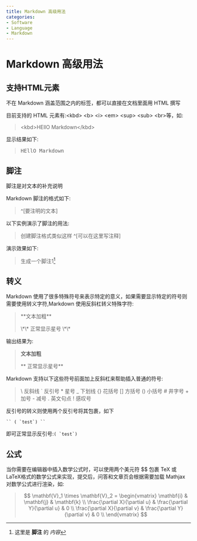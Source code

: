 ```yaml
---
title: Markdown 高级用法
categories:
- Software
- Language
- Markdown
---
```

# Markdown 高级用法

## 支持HTML元素

不在 Markdown 涵盖范围之内的标签，都可以直接在文档里面用 HTML 撰写

目前支持的 HTML 元素有:\<kbd> \<b> \<i> \<em> \<sup> \<sub> \<br>等，如:
> \<kbd>HEllO Markdown\</kbd>

显示结果如下:
> <kbd>HEllO Markdown</kbd>

## 脚注

脚注是对文本的补充说明

Markdown 脚注的格式如下:
> \^[要注明的文本]

以下实例演示了脚注的用法:
> 创建脚注格式类似这样 \^[可以在这里写注释]

演示效果如下:

> 生成一个脚注1[^footnote]
>
> [^footnote]: 这里是 **脚注** 的 *内容*

## 转义

Markdown 使用了很多特殊符号来表示特定的意义，如果需要显示特定的符号则需要使用转义字符,Markdown 使用反斜杠转义特殊字符:
> \*\*文本加粗**
>
> \\\*\\\* 正常显示星号 \\\*\\\*

输出结果为:
>**文本加粗**
>
>\*\* 正常显示星号\*\*

Markdown 支持以下这些符号前面加上反斜杠来帮助插入普通的符号:
> \\   反斜线
\`   反引号
\*   星号
\_   下划线
\{}  花括号
\[]  方括号
\()  小括号
\#   井字号
\+   加号
\-   减号
\.   英文句点
\!   感叹号

反引号的转义则使用两个反引号将其包裹，如下

```
`` ( `test`) ``
```

即可正常显示反引号:`` ( `test`) ``

## 公式

当你需要在编辑器中插入数学公式时，可以使用两个美元符 $$ 包裹 TeX 或 LaTeX格式的数学公式来实现，提交后，问答和文章页会根据需要加载 Mathjax 对数学公式进行渲染，如:
> $$
\mathbf{V}_1 \times \mathbf{V}_2 =  \begin{vmatrix}
\mathbf{i} & \mathbf{j} & \mathbf{k} \\
\frac{\partial X}{\partial u} &  \frac{\partial Y}{\partial u} & 0 \\
\frac{\partial X}{\partial v} &  \frac{\partial Y}{\partial v} & 0 \\
\end{vmatrix}
$$

